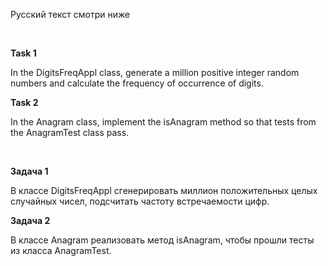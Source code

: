 Русский текст смотри ниже

<br/>

**Task 1**

In the DigitsFreqAppl class, generate a million positive integer random numbers and calculate the frequency of occurrence of digits.

**Task 2**

In the Anagram class, implement the isAnagram method so that tests from the AnagramTest class pass.

<br/>

**Задача 1**

В классе  DigitsFreqAppl сгенерировать миллион положительных целых случайных чисел, подсчитать частоту встречаемости цифр.

**Задача 2**

В классе Anagram реализовать метод isAnagram, чтобы прошли тесты из класса AnagramTest.